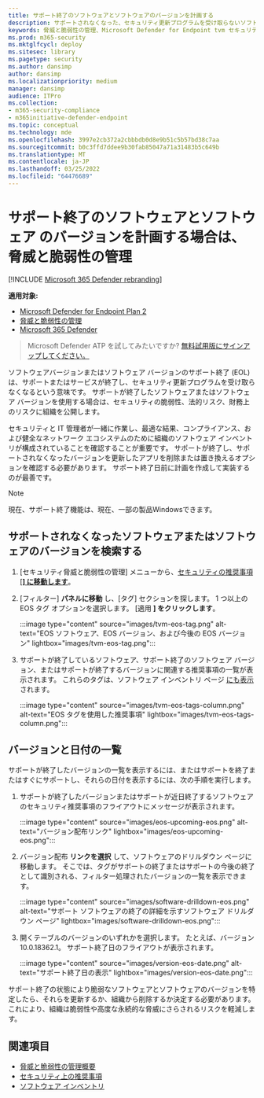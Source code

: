 ```yaml
---
title: サポート終了のソフトウェアとソフトウェアのバージョンを計画する
description: サポートされなくなった、セキュリティ更新プログラムを受け取らないソフトウェアとソフトウェアのバージョンを検出して計画します。
keywords: 脅威と脆弱性の管理、Microsoft Defender for Endpoint tvm セキュリティ推奨事項、サイバーセキュリティの推奨事項、アクション可能なセキュリティ推奨事項
ms.prod: m365-security
ms.mktglfcycl: deploy
ms.sitesec: library
ms.pagetype: security
ms.author: dansimp
author: dansimp
ms.localizationpriority: medium
manager: dansimp
audience: ITPro
ms.collection:
- m365-security-compliance
- m365initiative-defender-endpoint
ms.topic: conceptual
ms.technology: mde
ms.openlocfilehash: 3997e2cb372a2cbbbdb0d8e9b51c5b57bd38c7aa
ms.sourcegitcommit: b0c3ffd7ddee9b30fab85047a71a31483b5c649b
ms.translationtype: MT
ms.contentlocale: ja-JP
ms.lasthandoff: 03/25/2022
ms.locfileid: "64476689"
---
```

# <a name="plan-for-end-of-support-software-and-software-versions-with-threat-and-vulnerability-management"></a>サポート終了のソフトウェアとソフトウェア のバージョンを計画する場合は、脅威と脆弱性の管理

[!INCLUDE [Microsoft 365 Defender rebranding](../../includes/microsoft-defender.md)]

**適用対象:**

- [Microsoft Defender for Endpoint Plan 2](https://go.microsoft.com/fwlink/?linkid=2154037)
- [脅威と脆弱性の管理](next-gen-threat-and-vuln-mgt.md)
- [Microsoft 365 Defender](https://go.microsoft.com/fwlink/?linkid=2118804)

> Microsoft Defender ATP を試してみたいですか? [無料試用版にサインアップしてください。](https://signup.microsoft.com/create-account/signup?products=7f379fee-c4f9-4278-b0a1-e4c8c2fcdf7e&ru=https://aka.ms/MDEp2OpenTrial?ocid=docs-wdatp-portaloverview-abovefoldlink)

ソフトウェアバージョンまたはソフトウェア バージョンのサポート終了 (EOL) は、サポートまたはサービスが終了し、セキュリティ更新プログラムを受け取らなくなるという意味です。 サポートが終了したソフトウェアまたはソフトウェア バージョンを使用する場合は、セキュリティの脆弱性、法的リスク、財務上のリスクに組織を公開します。

セキュリティと IT 管理者が一緒に作業し、最適な結果、コンプライアンス、および健全なネットワーク エコシステムのために組織のソフトウェア インベントリが構成されていることを確認することが重要です。 サポートが終了し、サポートされなくなったバージョンを更新したアプリを削除または置き換えるオプションを確認する必要があります。 サポート終了日前に計画を作成して実装するのが最善です。

> [!NOTE]
> 現在、サポート終了機能は、現在、一部の製品Windowsできます。

## <a name="find-software-or-software-versions-that-are-no-longer-supported"></a>サポートされなくなったソフトウェアまたはソフトウェアのバージョンを検索する

1. [セキュリティ脅威と脆弱性の管理] メニューから、[セキュリティの推奨事項 [**] に移動します**](tvm-security-recommendation.md)。
2. [フィルター] **パネルに移動** し、[タグ] セクションを探します。 1 つ以上の EOS タグ オプションを選択します。 [適用 **] をクリックします**。

   :::image type="content" source="images/tvm-eos-tag.png" alt-text="EOS ソフトウェア、EOS バージョン、および今後の EOS バージョン" lightbox="images/tvm-eos-tag.png":::

3. サポートが終了しているソフトウェア、サポート終了のソフトウェア バージョン、またはサポートが終了するバージョンに関連する推奨事項の一覧が表示されます。 これらのタグは、ソフトウェア インベントリ ページ [にも表示](tvm-software-inventory.md) されます。

   :::image type="content" source="images/tvm-eos-tags-column.png" alt-text="EOS タグを使用した推奨事項" lightbox="images/tvm-eos-tags-column.png":::

## <a name="list-of-versions-and-dates"></a>バージョンと日付の一覧

サポートが終了したバージョンの一覧を表示するには、またはサポートを終了またはすぐにサポートし、それらの日付を表示するには、次の手順を実行します。

1. サポートが終了したバージョンまたはサポートが近日終了するソフトウェアのセキュリティ推奨事項のフライアウトにメッセージが表示されます。

   :::image type="content" source="images/eos-upcoming-eos.png" alt-text="バージョン配布リンク" lightbox="images/eos-upcoming-eos.png":::

2. バージョン配布 **リンクを選択** して、ソフトウェアのドリルダウン ページに移動します。 そこでは、タグがサポートの終了またはサポートの今後の終了として識別される、フィルター処理されたバージョンの一覧を表示できます。

   :::image type="content" source="images/software-drilldown-eos.png" alt-text="サポート ソフトウェアの終了の詳細を示すソフトウェア ドリルダウン ページ" lightbox="images/software-drilldown-eos.png":::

3. 開くテーブルのバージョンのいずれかを選択します。 たとえば、バージョン 10.0.18362.1。 サポート終了日のフライアウトが表示されます。

   :::image type="content" source="images/version-eos-date.png" alt-text="サポート終了日の表示" lightbox="images/version-eos-date.png":::

サポート終了の状態により脆弱なソフトウェアとソフトウェアのバージョンを特定したら、それらを更新するか、組織から削除するか決定する必要があります。 これにより、組織は脆弱性や高度な永続的な脅威にさらされるリスクを軽減します。

## <a name="related-topics"></a>関連項目

- [脅威と脆弱性の管理概要](next-gen-threat-and-vuln-mgt.md)
- [セキュリティ上の推奨事項](tvm-security-recommendation.md)
- [ソフトウェア インベントリ](tvm-software-inventory.md)

